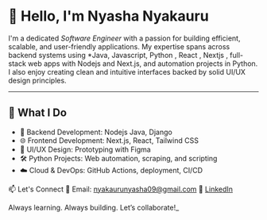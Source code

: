 # 👋 Hello, I'm Nyasha Nyakauru

I'm a dedicated *Software Engineer* with a passion for building efficient, scalable, and user-friendly applications. My expertise spans across backend systems using *Java, Javascript, Python , React , Nextjs , full-stack web apps with Nodejs and Next.js, and automation projects in Python. I also enjoy creating clean and intuitive interfaces backed by solid UI/UX design principles.

---

## 💼 What I Do
- 🔧 Backend Development: Nodejs Java, Django  
- 🌐 Frontend Development: Next.js, React, Tailwind CSS  
- 🧪 UI/UX Design: Prototyping with Figma  
- 🛠️ Python Projects: Web automation, scraping, and scripting  
- ☁️ Cloud & DevOps: GitHub Actions, deployment, CI/CD  


 📫 Let's Connect
📧 Email: nyakaurunyasha09@gmail.com
🔗 [LinkedIn](https://www.linkedin.com/in/nyasha-nyakauru-9b398a274/)  

Always learning. Always building. Let’s collaborate!_

